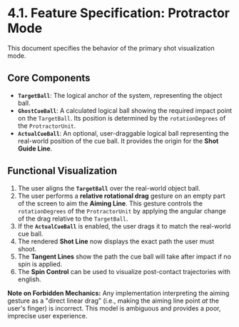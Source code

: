 # 4.1. Feature Specification: Protractor Mode

This document specifies the behavior of the primary shot visualization mode.

## Core Components

* **`TargetBall`**: The logical anchor of the system, representing the object ball.
* **`GhostCueBall`**: A calculated logical ball showing the required impact point on the
  `TargetBall`. Its position is determined by the `rotationDegrees` of the `ProtractorUnit`.
* **`ActualCueBall`**: An optional, user-draggable logical ball representing the real-world position
  of the cue ball. It provides the origin for the **Shot Guide Line**.

## Functional Visualization

1. The user aligns the **`TargetBall`** over the real-world object ball.
2. The user performs a **relative rotational drag** gesture on an empty part of the screen to aim
   the **Aiming Line**. This gesture controls the `rotationDegrees` of the `ProtractorUnit` by
   applying the angular change of the drag relative to the `TargetBall`.
3. If the **`ActualCueBall`** is enabled, the user drags it to match the real-world cue ball.
4. The rendered **Shot Line** now displays the exact path the user must shoot.
5. The **Tangent Lines** show the path the cue ball will take after impact if no spin is applied.
6. The **Spin Control** can be used to visualize post-contact trajectories with english.

**Note on Forbidden Mechanics:** Any implementation interpreting the aiming gesture as a "direct
linear drag" (i.e., making the aiming line point *at* the user's finger) is incorrect. This model is
ambiguous and provides a poor, imprecise user experience.